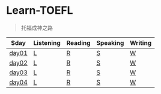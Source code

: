 # Learn-TOEFL
> 托福成神之路

$day | Listening | Reading | Speaking | Writing
---|---|---|---|---
[day01](https://github.com/Noctise/Learn-TOEFL/tree/master/day01) | [L](https://github.com/Noctise/Learn-TOEFL/blob/master/day01/TPO1-LISTENING-Find%20Articles%20In%20The%20Library.md) | [R](https://github.com/Noctise/Learn-TOEFL/blob/master/day01/TPO1-READING-Groundwater.md) | [S](https://github.com/Noctise/Learn-TOEFL/blob/master/day01/TPO1-SPEAKING-Task1.md) | [W](https://github.com/Noctise/Learn-TOEFL/blob/master/day01/TPO1-WRITING-Integrated-Writing.md)
[day02]() | [L]() | [R]() | [S]() | [W]()
[day03]() | [L]() | [R]() | [S]() | [W]()
[day04]() | [L]() | [R]() | [S]() | [W]()